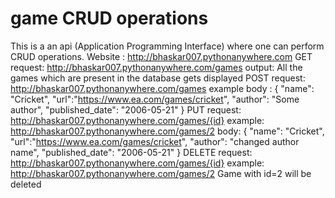 # game CRUD operations
This is a an api (Application Programming Interface) where one can perform CRUD operations. 
Website : http://bhaskar007.pythonanywhere.com
GET request:  http://bhaskar007.pythonanywhere.com/games
output: All the games which are present in the database gets displayed
POST request: http://bhaskar007.pythonanywhere.com/games
example body : {
    "name": "Cricket",
    "url":"https://www.ea.com/games/cricket",
    "author": "Some author",
    "published_date": "2006-05-21"
    }
PUT request: http://bhaskar007.pythonanywhere.com/games/{id}
example: http://bhaskar007.pythonanywhere.com/games/2
body: 
{
    "name": "Cricket",
    "url":"https://www.ea.com/games/cricket",
    "author": "changed author name",
    "published_date": "2006-05-21"
    }
DELETE request: http://bhaskar007.pythonanywhere.com/games/{id}
example: http://bhaskar007.pythonanywhere.com/games/2
Game with id=2 will be deleted
